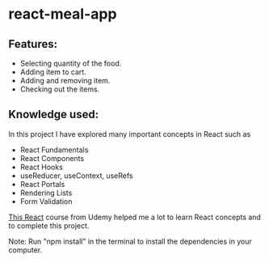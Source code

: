 # react-meal-app

## Features:
- Selecting quantity of the food.
- Adding item to cart.
- Adding and removing item.
- Checking out the items.

## Knowledge used:
In this project I have explored many important concepts in React such as
- React Fundamentals
- React Components
- React Hooks
- useReducer, useContext, useRefs
- React Portals
- Rendering Lists 
- Form Validation


[This React](https://www.udemy.com/course/react-the-complete-guide-incl-redux/) course from Udemy helped me a lot to learn React concepts and to complete this project.

Note: Run "npm install" in the terminal to install the dependencies in your computer.
